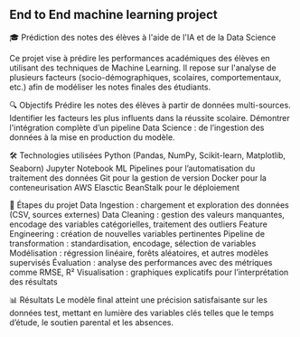 ## End to End machine learning project

🎓 Prédiction des notes des élèves à l'aide de l'IA et de la Data Science

Ce projet vise à prédire les performances académiques des élèves en utilisant des techniques de Machine Learning. Il repose sur l'analyse de plusieurs facteurs (socio-démographiques, scolaires, comportementaux, etc.) afin de modéliser les notes finales des étudiants.

🔍 Objectifs
Prédire les notes des élèves à partir de données multi-sources.
Identifier les facteurs les plus influents dans la réussite scolaire.
Démontrer l'intégration complète d’un pipeline Data Science : de l’ingestion des données à la mise en production du modèle.

🛠️ Technologies utilisées
Python (Pandas, NumPy, Scikit-learn, Matplotlib, Seaborn)
Jupyter Notebook
ML Pipelines pour l’automatisation du traitement des données
Git pour la gestion de version
Docker pour la conteneurisation
AWS Elasctic BeanStalk pour le déploiement

🧩 Étapes du projet
Data Ingestion : chargement et exploration des données (CSV, sources externes)
Data Cleaning : gestion des valeurs manquantes, encodage des variables catégorielles, traitement des outliers
Feature Engineering : création de nouvelles variables pertinentes
Pipeline de transformation : standardisation, encodage, sélection de variables
Modélisation : régression linéaire, forêts aléatoires, et autres modèles supervisés
Évaluation : analyse des performances avec des métriques comme RMSE, R²
Visualisation : graphiques explicatifs pour l’interprétation des résultats

📊 Résultats
Le modèle final atteint une précision satisfaisante sur les données test, mettant en lumière des variables clés telles que le temps d’étude, le soutien parental et les absences.

